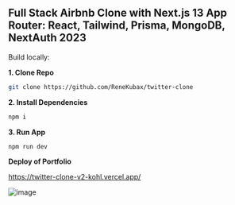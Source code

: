 ## Full Stack Airbnb Clone with Next.js 13 App Router: React, Tailwind, Prisma, MongoDB, NextAuth 2023


Build locally:

**1. Clone Repo**

```bash
git clone https://github.com/ReneKubax/twitter-clone
```

**2. Install Dependencies**

```bash
npm i
```


**3. Run App**

```bash
npm run dev
```

**Deploy of Portfolio**

https://twitter-clone-v2-kohl.vercel.app/

![image](https://github.com/ReneKubax/twitter-clone/assets/97212849/602069e8-0cd7-40da-913f-195e79404637)
